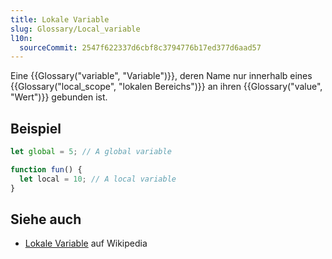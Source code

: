 ```yaml
---
title: Lokale Variable
slug: Glossary/Local_variable
l10n:
  sourceCommit: 2547f622337d6cbf8c3794776b17ed377d6aad57
---
```


Eine {{Glossary("variable", "Variable")}}, deren Name nur innerhalb eines {{Glossary("local_scope", "lokalen Bereichs")}} an ihren {{Glossary("value", "Wert")}} gebunden ist.

## Beispiel

```js
let global = 5; // A global variable

function fun() {
  let local = 10; // A local variable
}
```

## Siehe auch

- [Lokale Variable](https://en.wikipedia.org/wiki/Local_variable) auf Wikipedia
